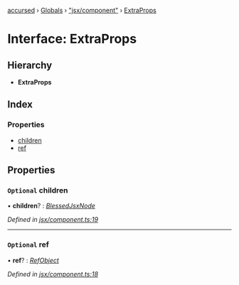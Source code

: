 [accursed](../README.md) › [Globals](../globals.md) › ["jsx/component"](../modules/_jsx_component_.md) › [ExtraProps](_jsx_component_.extraprops.md)

# Interface: ExtraProps

## Hierarchy

* **ExtraProps**

## Index

### Properties

* [children](_jsx_component_.extraprops.md#optional-children)
* [ref](_jsx_component_.extraprops.md#optional-ref)

## Properties

### `Optional` children

• **children**? : *[BlessedJsxNode](../modules/_jsx_types_.__global.jsx.md#blessedjsxnode)*

*Defined in [jsx/component.ts:19](https://github.com/cancerberoSgx/accursed/blob/468bf3c/src/jsx/component.ts#L19)*

___

### `Optional` ref

• **ref**? : *[RefObject](_jsx_types_.refobject.md)*

*Defined in [jsx/component.ts:18](https://github.com/cancerberoSgx/accursed/blob/468bf3c/src/jsx/component.ts#L18)*
